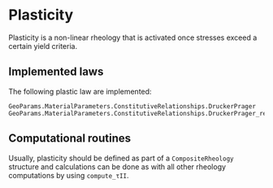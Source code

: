 # Plasticity 

Plasticity is a non-linear rheology that is activated once stresses exceed a certain yield criteria.

## Implemented laws
The following plastic law are implemented:
```@docs
GeoParams.MaterialParameters.ConstitutiveRelationships.DruckerPrager
GeoParams.MaterialParameters.ConstitutiveRelationships.DruckerPrager_regularised
```

## Computational routines 
Usually, plasticity should be defined as part of a `CompositeRheology` structure and calculations can be done as with all other rheology computations by using `compute_τII`.
